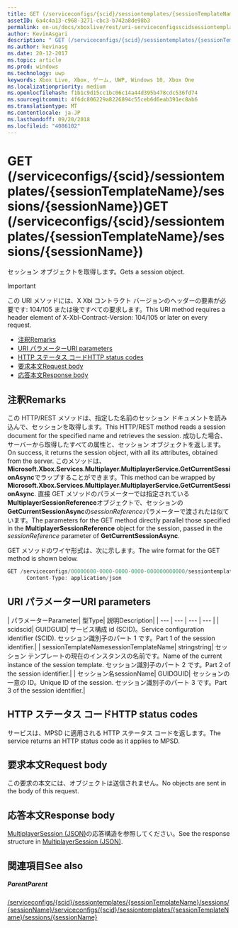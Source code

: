 ```yaml
---
title: GET (/serviceconfigs/{scid}/sessiontemplates/{sessionTemplateName}/sessions/{sessionName})
assetID: 6a4c4a13-c968-3271-cbc3-b742a8de98b3
permalink: en-us/docs/xboxlive/rest/uri-serviceconfigsscidsessiontemplatessessiontemplatenamesessionssessionnameget.html
author: KevinAsgari
description: " GET (/serviceconfigs/{scid}/sessiontemplates/{sessionTemplateName}/sessions/{sessionName})"
ms.author: kevinasg
ms.date: 20-12-2017
ms.topic: article
ms.prod: windows
ms.technology: uwp
keywords: Xbox Live, Xbox, ゲーム, UWP, Windows 10, Xbox One
ms.localizationpriority: medium
ms.openlocfilehash: f1b1c9d15cc1bc06c14a44d395b478cdc536fd74
ms.sourcegitcommit: 4f6dc806229a8226894c55ceb6d6eab391ec8ab6
ms.translationtype: MT
ms.contentlocale: ja-JP
ms.lasthandoff: 09/20/2018
ms.locfileid: "4086102"
---
```

# <a name="get-serviceconfigsscidsessiontemplatessessiontemplatenamesessionssessionname"></a><span data-ttu-id="3e798-104">GET (/serviceconfigs/{scid}/sessiontemplates/{sessionTemplateName}/sessions/{sessionName})</span><span class="sxs-lookup"><span data-stu-id="3e798-104">GET (/serviceconfigs/{scid}/sessiontemplates/{sessionTemplateName}/sessions/{sessionName})</span></span>
<span data-ttu-id="3e798-105">セッション オブジェクトを取得します。</span><span class="sxs-lookup"><span data-stu-id="3e798-105">Gets a session object.</span></span>

> [!IMPORTANT]
> <span data-ttu-id="3e798-106">この URI メソッドには、X Xbl コントラクト バージョンのヘッダーの要素が必要です: 104/105 または後ですべての要求します。</span><span class="sxs-lookup"><span data-stu-id="3e798-106">This URI method requires a header element of X-Xbl-Contract-Version: 104/105 or later on every request.</span></span>

  * [<span data-ttu-id="3e798-107">注釈</span><span class="sxs-lookup"><span data-stu-id="3e798-107">Remarks</span></span>](#ID4ET)
  * [<span data-ttu-id="3e798-108">URI パラメーター</span><span class="sxs-lookup"><span data-stu-id="3e798-108">URI parameters</span></span>](#ID4EMB)
  * [<span data-ttu-id="3e798-109">HTTP ステータス コード</span><span class="sxs-lookup"><span data-stu-id="3e798-109">HTTP status codes</span></span>](#ID4EZB)
  * [<span data-ttu-id="3e798-110">要求本文</span><span class="sxs-lookup"><span data-stu-id="3e798-110">Request body</span></span>](#ID4E6B)
  * [<span data-ttu-id="3e798-111">応答本文</span><span class="sxs-lookup"><span data-stu-id="3e798-111">Response body</span></span>](#ID4EKC)

<a id="ID4ET"></a>


## <a name="remarks"></a><span data-ttu-id="3e798-112">注釈</span><span class="sxs-lookup"><span data-stu-id="3e798-112">Remarks</span></span>

<span data-ttu-id="3e798-113">この HTTP/REST メソッドは、指定した名前のセッション ドキュメントを読み込んで、セッションを取得します。</span><span class="sxs-lookup"><span data-stu-id="3e798-113">This HTTP/REST method reads a session document for the specified name and retrieves the session.</span></span> <span data-ttu-id="3e798-114">成功した場合、サーバーから取得したすべての属性と、セッション オブジェクトを返します。</span><span class="sxs-lookup"><span data-stu-id="3e798-114">On success, it returns the session object, with all its attributes, obtained from the server.</span></span> <span data-ttu-id="3e798-115">このメソッドは、 **Microsoft.Xbox.Services.Multiplayer.MultiplayerService.GetCurrentSessionAsync**でラップすることができます。</span><span class="sxs-lookup"><span data-stu-id="3e798-115">This method can be wrapped by **Microsoft.Xbox.Services.Multiplayer.MultiplayerService.GetCurrentSessionAsync**.</span></span> <span data-ttu-id="3e798-116">直接 GET メソッドのパラメーターでは指定されている**MultiplayerSessionReference**オブジェクトで、セッションの**GetCurrentSessionAsync**の*sessionReference*パラメーターで渡されたは似ています。</span><span class="sxs-lookup"><span data-stu-id="3e798-116">The parameters for the GET method directly parallel those specified in the **MultiplayerSessionReference** object for the session, passed in the *sessionReference* parameter of **GetCurrentSessionAsync**.</span></span>

<span data-ttu-id="3e798-117">GET メソッドのワイヤ形式は、次に示します。</span><span class="sxs-lookup"><span data-stu-id="3e798-117">The wire format for the GET method is shown below.</span></span>

```cpp
GET /serviceconfigs/00000000-0000-0000-0000-000000000000/sessiontemplates/quick/sessions/00000000-0000-0000-0000-000000000001 HTTP/1.1
      Content-Type: application/json

```



<a id="ID4EMB"></a>


## <a name="uri-parameters"></a><span data-ttu-id="3e798-118">URI パラメーター</span><span class="sxs-lookup"><span data-stu-id="3e798-118">URI parameters</span></span>

| <span data-ttu-id="3e798-119">パラメーター</span><span class="sxs-lookup"><span data-stu-id="3e798-119">Parameter</span></span>| <span data-ttu-id="3e798-120">型</span><span class="sxs-lookup"><span data-stu-id="3e798-120">Type</span></span>| <span data-ttu-id="3e798-121">説明</span><span class="sxs-lookup"><span data-stu-id="3e798-121">Description</span></span>|
| --- | --- | --- | --- |
| <span data-ttu-id="3e798-122">scid</span><span class="sxs-lookup"><span data-stu-id="3e798-122">scid</span></span>| <span data-ttu-id="3e798-123">GUID</span><span class="sxs-lookup"><span data-stu-id="3e798-123">GUID</span></span>| <span data-ttu-id="3e798-124">サービス構成 id (SCID)。</span><span class="sxs-lookup"><span data-stu-id="3e798-124">Service configuration identifier (SCID).</span></span> <span data-ttu-id="3e798-125">セッション識別子のパート 1 です。</span><span class="sxs-lookup"><span data-stu-id="3e798-125">Part 1 of the session identifier.</span></span>|
| <span data-ttu-id="3e798-126">sessionTemplateName</span><span class="sxs-lookup"><span data-stu-id="3e798-126">sessionTemplateName</span></span>| <span data-ttu-id="3e798-127">string</span><span class="sxs-lookup"><span data-stu-id="3e798-127">string</span></span>| <span data-ttu-id="3e798-128">セッション テンプレートの現在のインスタンスの名前です。</span><span class="sxs-lookup"><span data-stu-id="3e798-128">Name of the current instance of the session template.</span></span> <span data-ttu-id="3e798-129">セッション識別子のパート 2 です。</span><span class="sxs-lookup"><span data-stu-id="3e798-129">Part 2 of the session identifier.</span></span>|
| <span data-ttu-id="3e798-130">セッション名</span><span class="sxs-lookup"><span data-stu-id="3e798-130">sessionName</span></span>| <span data-ttu-id="3e798-131">GUID</span><span class="sxs-lookup"><span data-stu-id="3e798-131">GUID</span></span>| <span data-ttu-id="3e798-132">セッションの一意の ID。</span><span class="sxs-lookup"><span data-stu-id="3e798-132">Unique ID of the session.</span></span> <span data-ttu-id="3e798-133">セッション識別子のパート 3 です。</span><span class="sxs-lookup"><span data-stu-id="3e798-133">Part 3 of the session identifier.</span></span>|

<a id="ID4EZB"></a>


## <a name="http-status-codes"></a><span data-ttu-id="3e798-134">HTTP ステータス コード</span><span class="sxs-lookup"><span data-stu-id="3e798-134">HTTP status codes</span></span>
<span data-ttu-id="3e798-135">サービスは、MPSD に適用される HTTP ステータス コードを返します。</span><span class="sxs-lookup"><span data-stu-id="3e798-135">The service returns an HTTP status code as it applies to MPSD.</span></span>  
<a id="ID4E6B"></a>


## <a name="request-body"></a><span data-ttu-id="3e798-136">要求本文</span><span class="sxs-lookup"><span data-stu-id="3e798-136">Request body</span></span>

<span data-ttu-id="3e798-137">この要求の本文には、オブジェクトは送信されません。</span><span class="sxs-lookup"><span data-stu-id="3e798-137">No objects are sent in the body of this request.</span></span>

<a id="ID4EKC"></a>


## <a name="response-body"></a><span data-ttu-id="3e798-138">応答本文</span><span class="sxs-lookup"><span data-stu-id="3e798-138">Response body</span></span>
<span data-ttu-id="3e798-139">[MultiplayerSession (JSON)](../../json/json-multiplayersession.md)の応答構造を参照してください。</span><span class="sxs-lookup"><span data-stu-id="3e798-139">See the response structure in [MultiplayerSession (JSON)](../../json/json-multiplayersession.md).</span></span>  
<a id="ID4ETC"></a>


## <a name="see-also"></a><span data-ttu-id="3e798-140">関連項目</span><span class="sxs-lookup"><span data-stu-id="3e798-140">See also</span></span>

<a id="ID4EVC"></a>


##### <a name="parent"></a><span data-ttu-id="3e798-141">Parent</span><span class="sxs-lookup"><span data-stu-id="3e798-141">Parent</span></span>

[<span data-ttu-id="3e798-142">/serviceconfigs/{scid}/sessiontemplates/{sessionTemplateName}/sessions/{sessionName}</span><span class="sxs-lookup"><span data-stu-id="3e798-142">/serviceconfigs/{scid}/sessiontemplates/{sessionTemplateName}/sessions/{sessionName}</span></span>](uri-serviceconfigsscidsessiontemplatessessiontemplatenamesessionssessionname.md)
